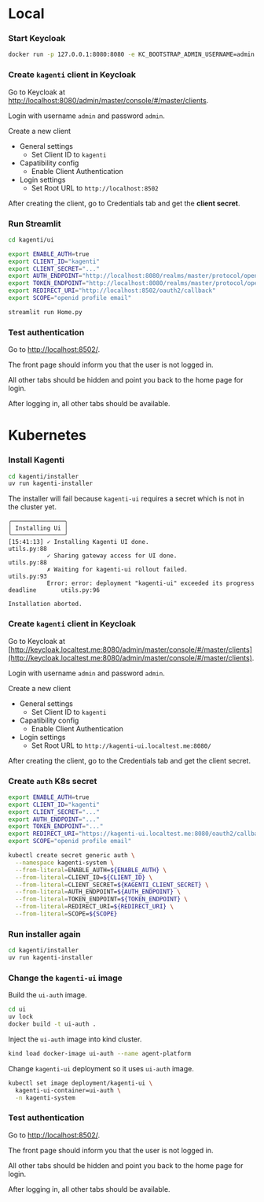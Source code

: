 # Local

### Start Keycloak

```sh
docker run -p 127.0.0.1:8080:8080 -e KC_BOOTSTRAP_ADMIN_USERNAME=admin -e KC_BOOTSTRAP_ADMIN_PASSWORD=admin quay.io/keycloak/keycloak:26.3.2 start-dev
```

### Create `kagenti` client in Keycloak

Go to Keycloak at [http://localhost:8080/admin/master/console/#/master/clients](http://localhost:8080/admin/master/console/#/master/clients).

Login with username `admin` and password `admin`.

Create a new client
  * General settings
    * Set Client ID to `kagenti`
  * Capatibility config
    * Enable Client Authentication
  * Login settings
    * Set Root URL to `http://localhost:8502`

After creating the client, go to Credentials tab and get the **client secret**.

### Run Streamlit

```sh
cd kagenti/ui

export ENABLE_AUTH=true
export CLIENT_ID="kagenti"
export CLIENT_SECRET="..."
export AUTH_ENDPOINT="http://localhost:8080/realms/master/protocol/openid-connect/auth"
export TOKEN_ENDPOINT="http://localhost:8080/realms/master/protocol/openid-connect/token"
export REDIRECT_URI="http://localhost:8502/oauth2/callback"
export SCOPE="openid profile email"

streamlit run Home.py
```

### Test authentication

Go to [http://localhost:8502/](http://localhost:8502/).

The front page should inform you that the user is not logged in.

All other tabs should be hidden and point you back to the home page for login.

After logging in, all other tabs should be available.

# Kubernetes

### Install Kagenti

```sh
cd kagenti/installer
uv run kagenti-installer
```

The installer will fail because `kagenti-ui` requires a secret which is not in the cluster yet.

```
╭───────────────╮
│ Installing Ui │
╰───────────────╯
[15:41:13] ✓ Installing Kagenti UI done.                                              utils.py:88
           ✓ Sharing gateway access for UI done.                                      utils.py:88
           ✗ Waiting for kagenti-ui rollout failed.                                   utils.py:93
           Error: error: deployment "kagenti-ui" exceeded its progress deadline       utils.py:96

Installation aborted.
```

### Create `kagenti` client in Keycloak

Go to Keycloak at [http://keycloak.localtest.me:8080/admin/master/console/#/master/clients](http://keycloak.localtest.me:8080/admin/master/console/#/master/clients).

Login with username `admin` and password `admin`.

Create a new client
  * General settings
    * Set Client ID to `kagenti`
  * Capatibility config
    * Enable Client Authentication
  * Login settings
    * Set Root URL to `http://kagenti-ui.localtest.me:8080/`

After creating the client, go to the Credentials tab and get the client secret.

### Create `auth` K8s secret

```sh
export ENABLE_AUTH=true
export CLIENT_ID="kagenti"
export CLIENT_SECRET="..."
export AUTH_ENDPOINT="..."
export TOKEN_ENDPOINT="..."
export REDIRECT_URI="https://kagenti-ui.localtest.me:8080/oauth2/callback"
export SCOPE="openid profile email"

kubectl create secret generic auth \
  --namespace kagenti-system \
  --from-literal=ENABLE_AUTH=${ENABLE_AUTH} \
  --from-literal=CLIENT_ID=${CLIENT_ID} \
  --from-literal=CLIENT_SECRET=${KAGENTI_CLIENT_SECRET} \
  --from-literal=AUTH_ENDPOINT=${AUTH_ENDPOINT} \
  --from-literal=TOKEN_ENDPOINT=${TOKEN_ENDPOINT} \
  --from-literal=REDIRECT_URI=${REDIRECT_URI} \
  --from-literal=SCOPE=${SCOPE}
```

### Run installer again

```sh
cd kagenti/installer
uv run kagenti-installer
```

### Change the `kagenti-ui` image

Build the `ui-auth` image.

```sh
cd ui
uv lock
docker build -t ui-auth .
```

Inject the `ui-auth` image into kind cluster.

```sh
kind load docker-image ui-auth --name agent-platform
```

Change `kagenti-ui` deployment so it uses `ui-auth` image.

```sh
kubectl set image deployment/kagenti-ui \
  kagenti-ui-container=ui-auth \
  -n kagenti-system
```

### Test authentication

Go to [http://localhost:8502/](http://localhost:8502/).

The front page should inform you that the user is not logged in.

All other tabs should be hidden and point you back to the home page for login.

After logging in, all other tabs should be available.
